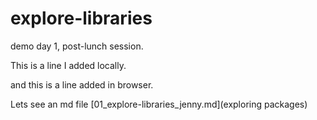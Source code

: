 # explore-libraries

demo day 1, post-lunch session.  

This is a line I added locally.  


and this is a line added in browser.

Lets see an md file
[01_explore-libraries_jenny.md](exploring packages)
